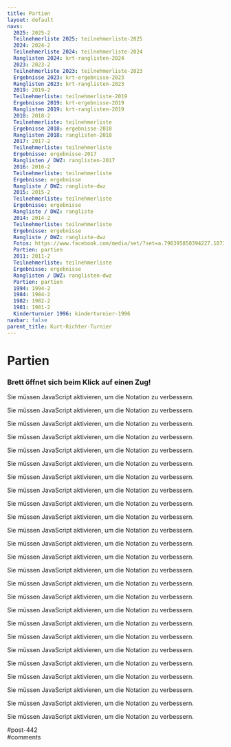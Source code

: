 ```yaml
---
title: Partien 
layout: default
navs:
  2025: 2025-2
  Teilnehmerliste 2025: teilnehmerliste-2025
  2024: 2024-2
  Teilnehmerliste 2024: teilnehmerliste-2024
  Ranglisten 2024: krt-ranglisten-2024
  2023: 2023-2
  Teilnehmerliste 2023: teilnehmerliste-2023
  Ergebnisse 2023: krt-ergebnisse-2023
  Ranglisten 2023: krt-ranglisten-2023
  2019: 2019-2
  Teilnehmerliste: teilnehmerliste-2019
  Ergebnisse 2019: krt-ergebnisse-2019
  Ranglisten 2019: krt-ranglisten-2019
  2018: 2018-2
  Teilnehmerliste: teilnehmerliste
  Ergebnisse 2018: ergebnisse-2018
  Ranglisten 2018: ranglisten-2018
  2017: 2017-2
  Teilnehmerliste: teilnehmerliste
  Ergebnisse: ergebnisse-2017
  Ranglisten / DWZ: ranglisten-2017
  2016: 2016-2
  Teilnehmerliste: teilnehmerliste
  Ergebnisse: ergebnisse
  Rangliste / DWZ: rangliste-dwz
  2015: 2015-2
  Teilnehmerliste: teilnehmerliste
  Ergebnisse: ergebnisse
  Rangliste / DWZ: rangliste
  2014: 2014-2
  Teilnehmerliste: teilnehmerliste
  Ergebnisse: ergebnisse
  Rangliste / DWZ: rangliste-dwz
  Fotos: https://www.facebook.com/media/set/?set=a.796395850394227.1073741841.214119148621903&type=1
  Partien: partien
  2011: 2011-2
  Teilnehmerliste: teilnehmerliste
  Ergebnisse: ergebnisse
  Ranglisten / DWZ: ranglisten-dwz
  Partien: partien
  1994: 1994-2
  1984: 1984-2
  1982: 1982-2
  1981: 1981-2
  Kinderturnier 1996: kinderturnier-1996
navbar: false
parent_title: Kurt-Richter-Turnier
---
```

<div class="post-442 page type-page status-publish hentry" id="post-442">
<h1 class="entry-title">Partien</h1>
<div class="entry-content">
<h3>Brett öffnet sich beim Klick auf einen Zug!</h3>
<p class="rpbchessboard-spacerBefore"></p>
<div class="rpbchessboard-chessgame">
<noscript>
<div class="rpbchessboard-javascriptWarning">
            Sie müssen JavaScript aktivieren, um die Notation zu verbessern.        </div>
</noscript>
<div id="rpbchessboard-68d2036b1c617-1"></div>
<script type="text/javascript">
        (function() {
            function renderThisPGN() {
                RPBChessboard.renderPGN("rpbchessboard-68d2036b1c617-1", {"pgn":"[Event \"Kurt - Richter - Gedenkturnier 2011\"]\r\n[Site \"Berlin\"]\r\n[Date \"2011.08.26\"]\r\n[Round \"1.1\"]\r\n[White \"Kalinitschew, Sergey\"]\r\n[Black \"Kohlmeyer, Dagobert\"]\r\n[Result \"1-0\"]\r\n[WhiteElo \"2341\"]\r\n[BlackElo \"1704\"]\r\n[PlyCount \"81\"]\r\n[EventDate \"2011.??.??\"]\r\n[WhiteTeam \"SC Kreuzberg e.V.\"]\r\n[BlackTeam \"SC Rochade e.V.\"]\r\n\r\n1. d4 Nf6 2. c4 g6 3. Nc3 d5 4. cxd5 Nxd5 5. e4 Nxc3 6. bxc3 Bg7 7. Be3 c5 8.\r\nQd2 cxd4 9. cxd4 Nc6 10. Bb5 Bd7 11. Rb1 O-O 12. Ne2 e6 13. h4 a6 14. Bd3 b5\r\n15. Bh6 Qa5 16. Bxg7 Qxd2+ 17. Kxd2 Kxg7 18. Rhc1 Rfc8 19. Ke3 h5 20. f3 Ne7\r\n21. Kf4 f6 22. g4 hxg4 23. fxg4 Nc6 24. Ke3 Ra7 25. g5 f5 26. Rc5 Ne7 27. Rxc8\r\nNxc8 28. Rc1 Ne7 29. Nf4 Kf7 30. exf5 Nxf5+ 31. Bxf5 exf5 32. d5 b4 33. d6 a5\r\n34. Rc7 Rxc7 35. dxc7 a4 36. Kd4 b3 37. axb3 axb3 38. Kc3 Ke7 39. Nxg6+ Kd6 40.\r\nh5 Kxc7 41. h6 1-0","pieceSymbols":"localized","navigationBoard":"frame","withPlayButton":true,"withFlipButton":true,"withDownloadButton":true,"nboSquareSize":32,"nboCoordinateVisible":true,"nboTurnVisible":true,"nboColorset":"original","nboPieceset":"cburnett","nboAnimated":true,"nboMoveArrowVisible":true,"nboMoveArrowColor":"b","idoSquareSize":32,"idoCoordinateVisible":true,"idoTurnVisible":true,"idoColorset":"original","idoPieceset":"cburnett"});
            }
            if (document.readyState === 'loading') {
                document.addEventListener('DOMContentLoaded', renderThisPGN);
            }
            else {
                renderThisPGN();
            }
        })();
    </script>
</div>
<p class="rpbchessboard-spacerAfter"></p>
<p class="rpbchessboard-spacerBefore"></p>
<div class="rpbchessboard-chessgame">
<noscript>
<div class="rpbchessboard-javascriptWarning">
            Sie müssen JavaScript aktivieren, um die Notation zu verbessern.        </div>
</noscript>
<div id="rpbchessboard-68d2036b1c617-2"></div>
<script type="text/javascript">
        (function() {
            function renderThisPGN() {
                RPBChessboard.renderPGN("rpbchessboard-68d2036b1c617-2", {"pgn":"[Event \"Kurt - Richter - Gedenkturnier 2011\"]\r\n[Site \"Berlin\"]\r\n[Date \"2011.08.26\"]\r\n[Round \"1.2\"]\r\n[White \"Schmei\u00dfer, Peter\"]\r\n[Black \"Reichenbach, Werner\"]\r\n[Result \"0-1\"]\r\n[WhiteElo \"1701\"]\r\n[BlackElo \"2220\"]\r\n[PlyCount \"48\"]\r\n[EventDate \"2011.??.??\"]\r\n[WhiteTeam \"Queer-Springer SSV Berlin\"]\r\n[BlackTeam \"Schachclub Oberkr\u00e4mer\"]\r\n\r\n1. f4 g6 2. Nf3 Nf6 3. e3 Bg7 4. Be2 O-O 5. O-O c5 6. d3 d5 7. Bd2 Nc6 8. Ne5\r\nNxe5 9. fxe5 Nd7 10. d4 cxd4 11. exd4 Qb6 12. Kh1 Qxd4 13. Bc3 Qxd1 14. Rxd1 e6\r\n15. Nd2 Nxe5 16. Nf3 Nxf3 17. Bxg7 Kxg7 18. Bxf3 Rb8 19. Rd4 b6 20. h4 Bb7 21.\r\nRe1 Rfc8 22. c3 Rc7 23. g4 Rbc8 24. Be2 e5 0-1","pieceSymbols":"localized","navigationBoard":"frame","withPlayButton":true,"withFlipButton":true,"withDownloadButton":true,"nboSquareSize":32,"nboCoordinateVisible":true,"nboTurnVisible":true,"nboColorset":"original","nboPieceset":"cburnett","nboAnimated":true,"nboMoveArrowVisible":true,"nboMoveArrowColor":"b","idoSquareSize":32,"idoCoordinateVisible":true,"idoTurnVisible":true,"idoColorset":"original","idoPieceset":"cburnett"});
            }
            if (document.readyState === 'loading') {
                document.addEventListener('DOMContentLoaded', renderThisPGN);
            }
            else {
                renderThisPGN();
            }
        })();
    </script>
</div>
<p class="rpbchessboard-spacerAfter"></p>
<p class="rpbchessboard-spacerBefore"></p>
<div class="rpbchessboard-chessgame">
<noscript>
<div class="rpbchessboard-javascriptWarning">
            Sie müssen JavaScript aktivieren, um die Notation zu verbessern.        </div>
</noscript>
<div id="rpbchessboard-68d2036b1c617-3"></div>
<script type="text/javascript">
        (function() {
            function renderThisPGN() {
                RPBChessboard.renderPGN("rpbchessboard-68d2036b1c617-3", {"pgn":"[Event \"Kurt - Richter - Gedenkturnier 2011\"]\r\n[Site \"Berlin\"]\r\n[Date \"2011.08.26\"]\r\n[Round \"1.3\"]\r\n[White \"Tripolsky, Eugen\"]\r\n[Black \"Opasiak, Dustin Tennessee\"]\r\n[Result \"1-0\"]\r\n[WhiteElo \"2199\"]\r\n[BlackElo \"1690\"]\r\n[PlyCount \"57\"]\r\n[EventDate \"2011.??.??\"]\r\n[WhiteTeam \"SG Ennepe-Ruhr-S\u00fcd\"]\r\n[BlackTeam \"SK Weisse Dame Hamburg\"]\r\n\r\n1. e4 e6 2. d4 d5 3. e5 Qd7 4. c4 c6 5. Nc3 b6 6. cxd5 cxd5 7. Bb5 Nc6 8. Nge2\r\na6 9. Bd3 b5 10. O-O Qa7 11. Be3 Bd7 12. Qd2 Na5 13. Nxd5 Nb3 14. axb3 exd5 15.\r\nf4 f5 16. Nc3 Qb7 17. Qe2 g6 18. Ra2 Nh6 19. Rfa1 Bc6 20. Nxb5 Bxb5 21. Bxb5+\r\nKf7 22. Bxa6 Qxb3 23. Bc4 Rxa2 24. Bxb3 Rxa1+ 25. Kf2 Ke6 26. Qb5 Ng4+ 27. Ke2\r\nNxe3 28. Kxe3 Kf7 29. Qd7+ 1-0","pieceSymbols":"localized","navigationBoard":"frame","withPlayButton":true,"withFlipButton":true,"withDownloadButton":true,"nboSquareSize":32,"nboCoordinateVisible":true,"nboTurnVisible":true,"nboColorset":"original","nboPieceset":"cburnett","nboAnimated":true,"nboMoveArrowVisible":true,"nboMoveArrowColor":"b","idoSquareSize":32,"idoCoordinateVisible":true,"idoTurnVisible":true,"idoColorset":"original","idoPieceset":"cburnett"});
            }
            if (document.readyState === 'loading') {
                document.addEventListener('DOMContentLoaded', renderThisPGN);
            }
            else {
                renderThisPGN();
            }
        })();
    </script>
</div>
<p class="rpbchessboard-spacerAfter"></p>
<p class="rpbchessboard-spacerBefore"></p>
<div class="rpbchessboard-chessgame">
<noscript>
<div class="rpbchessboard-javascriptWarning">
            Sie müssen JavaScript aktivieren, um die Notation zu verbessern.        </div>
</noscript>
<div id="rpbchessboard-68d2036b1c617-4"></div>
<script type="text/javascript">
        (function() {
            function renderThisPGN() {
                RPBChessboard.renderPGN("rpbchessboard-68d2036b1c617-4", {"pgn":"[Event \"Kurt - Richter - Gedenkturnier 2011\"]\r\n[Site \"Berlin\"]\r\n[Date \"2011.08.26\"]\r\n[Round \"1.4\"]\r\n[White \"Schilling, Hans\"]\r\n[Black \"Slepuschkin, Shenis\"]\r\n[Result \"1\/2-1\/2\"]\r\n[WhiteElo \"1681\"]\r\n[BlackElo \"2061\"]\r\n[PlyCount \"99\"]\r\n[EventDate \"2011.??.??\"]\r\n[WhiteTeam \"Sfr.Nord-Ost Berlin\"]\r\n[BlackTeam \"SK Zehlendorf e.V.\"]\r\n\r\n1. Nf3 e6 2. c4 f5 3. Nc3 Nf6 4. g3 b6 5. Bg2 Bb7 6. d3 Bb4 7. O-O Bxc3 8. bxc3\r\nO-O 9. a4 a5 10. Qb3 Na6 11. Ba3 Re8 12. c5 Rb8 13. cxb6 Bd5 14. c4 Rxb6 15.\r\nQc3 Bxf3 16. Bxf3 Nb4 17. c5 Rb8 18. Rfb1 Nfd5 19. Bxd5 Nxd5 20. Qxa5 Ra8 21.\r\nQd2 Rxa4 22. Bb2 Rb4 23. Be5 Rxb1+ 24. Rxb1 d6 25. cxd6 cxd6 26. Bd4 Qe7 27.\r\nRa1 Rc8 28. Ra7 Rc7 29. Ra8+ Kf7 30. Qa2 Qg5 31. Ra7 Qc1+ 32. Kg2 Qc6 33. Kg1\r\nKg6 34. Rxc7 Nxc7 35. f3 f4 36. Qc4 Qxc4 37. dxc4 e5 38. Bb6 Ne8 39. gxf4 exf4\r\n40. c5 dxc5 41. Bxc5 Kf5 42. Kf2 g5 43. e4+ fxe3+ 44. Kxe3 h5 45. Kf2 Nf6 46.\r\nBe7 Nd5 47. Bd8 h4 48. Kg2 Nb4 49. Bc7 Nd5 50. Bb8 {(=)} 1\/2-1\/2","pieceSymbols":"localized","navigationBoard":"frame","withPlayButton":true,"withFlipButton":true,"withDownloadButton":true,"nboSquareSize":32,"nboCoordinateVisible":true,"nboTurnVisible":true,"nboColorset":"original","nboPieceset":"cburnett","nboAnimated":true,"nboMoveArrowVisible":true,"nboMoveArrowColor":"b","idoSquareSize":32,"idoCoordinateVisible":true,"idoTurnVisible":true,"idoColorset":"original","idoPieceset":"cburnett"});
            }
            if (document.readyState === 'loading') {
                document.addEventListener('DOMContentLoaded', renderThisPGN);
            }
            else {
                renderThisPGN();
            }
        })();
    </script>
</div>
<p class="rpbchessboard-spacerAfter"></p>
<p class="rpbchessboard-spacerBefore"></p>
<div class="rpbchessboard-chessgame">
<noscript>
<div class="rpbchessboard-javascriptWarning">
            Sie müssen JavaScript aktivieren, um die Notation zu verbessern.        </div>
</noscript>
<div id="rpbchessboard-68d2036b1c617-5"></div>
<script type="text/javascript">
        (function() {
            function renderThisPGN() {
                RPBChessboard.renderPGN("rpbchessboard-68d2036b1c617-5", {"pgn":"[Event \"Kurt - Richter - Gedenkturnier 2011\"]\r\n[Site \"Berlin\"]\r\n[Date \"2011.08.26\"]\r\n[Round \"1.5\"]\r\n[White \"Schliebener, Stephan\"]\r\n[Black \"Kreuchauf, Olaf\"]\r\n[Result \"1-0\"]\r\n[WhiteElo \"2054\"]\r\n[BlackElo \"1663\"]\r\n[PlyCount \"71\"]\r\n[EventDate \"2011.??.??\"]\r\n[WhiteTeam \"ohne Verein\"]\r\n[BlackTeam \"SV Berolina Mitte e.V.\"]\r\n\r\n1. d4 Nf6 2. c4 c5 3. Nf3 cxd4 4. Nxd4 b6 5. Nc3 a6 6. e4 d6 7. Be2 Bb7 8. f3\r\ne6 9. Be3 Be7 10. Qd2 O-O 11. O-O-O Nbd7 12. g4 Rc8 13. g5 Ne8 14. f4 d5 15.\r\ncxd5 exd5 16. Bg4 Bb4 17. Nde2 Rc7 18. a3 Nc5 19. Kb1 Bxc3 20. Nxc3 d4 21. Qxd4\r\nQa8 22. Nd5 Rc6 23. Ne7+ Kh8 24. Nxc6 Bxc6 25. Bf3 Nxe4 26. Rhe1 N8d6 27. Bxe4\r\nBxe4+ 28. Ka1 Nf5 29. Qb4 Bf3 30. Rd7 Bg4 31. Ra7 Qb8 32. Bxb6 Rg8 33. Rxf7 Bh3\r\n34. Bc7 Qa8 35. Qc3 Bg4 36. h3 1-0","pieceSymbols":"localized","navigationBoard":"frame","withPlayButton":true,"withFlipButton":true,"withDownloadButton":true,"nboSquareSize":32,"nboCoordinateVisible":true,"nboTurnVisible":true,"nboColorset":"original","nboPieceset":"cburnett","nboAnimated":true,"nboMoveArrowVisible":true,"nboMoveArrowColor":"b","idoSquareSize":32,"idoCoordinateVisible":true,"idoTurnVisible":true,"idoColorset":"original","idoPieceset":"cburnett"});
            }
            if (document.readyState === 'loading') {
                document.addEventListener('DOMContentLoaded', renderThisPGN);
            }
            else {
                renderThisPGN();
            }
        })();
    </script>
</div>
<p class="rpbchessboard-spacerAfter"></p>
<p class="rpbchessboard-spacerBefore"></p>
<div class="rpbchessboard-chessgame">
<noscript>
<div class="rpbchessboard-javascriptWarning">
            Sie müssen JavaScript aktivieren, um die Notation zu verbessern.        </div>
</noscript>
<div id="rpbchessboard-68d2036b1c617-6"></div>
<script type="text/javascript">
        (function() {
            function renderThisPGN() {
                RPBChessboard.renderPGN("rpbchessboard-68d2036b1c617-6", {"pgn":"[Event \"Kurt - Richter - Gedenkturnier 2011\"]\r\n[Site \"Berlin\"]\r\n[Date \"2011.08.27\"]\r\n[Round \"2.1\"]\r\n[White \"Konopka, Peter\"]\r\n[Black \"Kalinitschew, Sergey\"]\r\n[Result \"0-1\"]\r\n[WhiteElo \"1772\"]\r\n[BlackElo \"2341\"]\r\n[PlyCount \"42\"]\r\n[EventDate \"2011.??.??\"]\r\n[WhiteTeam \"SC Rochade e.V.\"]\r\n[BlackTeam \"SC Kreuzberg e.V.\"]\r\n\r\n1. d4 e6 2. c4 f5 3. Nf3 b6 4. g3 Bb7 5. Bg2 Bb4+ 6. Bd2 a5 7. O-O Nf6 8. a3\r\nBxd2 9. Nbxd2 a4 10. Nh4 Bxg2 11. Kxg2 O-O 12. f4 Ng4 13. Rf3 c5 14. Nb1 g5 15.\r\nfxg5 Qxg5 16. Qd3 Nc6 17. e3 e5 18. dxc5 e4 19. Qd5+ Kh8 20. Rxf5 Nxe3+ 21. Kg1\r\nRxf5 0-1","pieceSymbols":"localized","navigationBoard":"frame","withPlayButton":true,"withFlipButton":true,"withDownloadButton":true,"nboSquareSize":32,"nboCoordinateVisible":true,"nboTurnVisible":true,"nboColorset":"original","nboPieceset":"cburnett","nboAnimated":true,"nboMoveArrowVisible":true,"nboMoveArrowColor":"b","idoSquareSize":32,"idoCoordinateVisible":true,"idoTurnVisible":true,"idoColorset":"original","idoPieceset":"cburnett"});
            }
            if (document.readyState === 'loading') {
                document.addEventListener('DOMContentLoaded', renderThisPGN);
            }
            else {
                renderThisPGN();
            }
        })();
    </script>
</div>
<p class="rpbchessboard-spacerAfter"></p>
<p class="rpbchessboard-spacerBefore"></p>
<div class="rpbchessboard-chessgame">
<noscript>
<div class="rpbchessboard-javascriptWarning">
            Sie müssen JavaScript aktivieren, um die Notation zu verbessern.        </div>
</noscript>
<div id="rpbchessboard-68d2036b1c617-7"></div>
<script type="text/javascript">
        (function() {
            function renderThisPGN() {
                RPBChessboard.renderPGN("rpbchessboard-68d2036b1c617-7", {"pgn":"[Event \"Kurt - Richter - Gedenkturnier 2011\"]\r\n[Site \"Berlin\"]\r\n[Date \"2011.08.27\"]\r\n[Round \"2.2\"]\r\n[White \"Reichenbach, Werner\"]\r\n[Black \"Rennspie\u00df, Jens\"]\r\n[Result \"1-0\"]\r\n[WhiteElo \"2220\"]\r\n[BlackElo \"1756\"]\r\n[PlyCount \"37\"]\r\n[EventDate \"2011.??.??\"]\r\n[WhiteTeam \"Schachclub Oberkr\u00e4mer\"]\r\n[BlackTeam \"SV Berolina Mitte e.V.\"]\r\n\r\n1. e4 c6 2. d4 d5 3. f3 dxe4 4. fxe4 e6 5. Nf3 Nf6 6. Bd3 Be7 7. O-O O-O 8. Kh1\r\nb6 9. c4 c5 10. e5 Ne8 11. Be4 Nc7 12. Bxa8 Nxa8 13. d5 Qe8 14. Nc3 Ba6 15. Qd3\r\nf6 16. Bf4 g5 17. exf6 Bxf6 18. Bd6 Rf7 19. Rae1 1-0","pieceSymbols":"localized","navigationBoard":"frame","withPlayButton":true,"withFlipButton":true,"withDownloadButton":true,"nboSquareSize":32,"nboCoordinateVisible":true,"nboTurnVisible":true,"nboColorset":"original","nboPieceset":"cburnett","nboAnimated":true,"nboMoveArrowVisible":true,"nboMoveArrowColor":"b","idoSquareSize":32,"idoCoordinateVisible":true,"idoTurnVisible":true,"idoColorset":"original","idoPieceset":"cburnett"});
            }
            if (document.readyState === 'loading') {
                document.addEventListener('DOMContentLoaded', renderThisPGN);
            }
            else {
                renderThisPGN();
            }
        })();
    </script>
</div>
<p class="rpbchessboard-spacerAfter"></p>
<p class="rpbchessboard-spacerBefore"></p>
<div class="rpbchessboard-chessgame">
<noscript>
<div class="rpbchessboard-javascriptWarning">
            Sie müssen JavaScript aktivieren, um die Notation zu verbessern.        </div>
</noscript>
<div id="rpbchessboard-68d2036b1c617-8"></div>
<script type="text/javascript">
        (function() {
            function renderThisPGN() {
                RPBChessboard.renderPGN("rpbchessboard-68d2036b1c617-8", {"pgn":"[Event \"Kurt - Richter - Gedenkturnier 2011\"]\r\n[Site \"Berlin\"]\r\n[Date \"2011.08.27\"]\r\n[Round \"2.3\"]\r\n[White \"Olive Oller, Guim\"]\r\n[Black \"Tripolsky, Eugen\"]\r\n[Result \"0-1\"]\r\n[WhiteElo \"1735\"]\r\n[BlackElo \"2199\"]\r\n[PlyCount \"154\"]\r\n[EventDate \"2011.??.??\"]\r\n[WhiteTeam \"Club Escacs Valls\"]\r\n[BlackTeam \"SG Ennepe-Ruhr-S\u00fcd\"]\r\n\r\n1. d4 Nf6 2. c4 c5 3. d5 b5 4. cxb5 a6 5. bxa6 g6 6. Nc3 Bxa6 7. e4 Bxf1 8.\r\nKxf1 d6 9. Nf3 Nbd7 10. Nd2 Bg7 11. g3 O-O 12. Kg2 Qa5 13. Nc4 Qa6 14. Qe2 Rfb8\r\n15. Re1 Rb4 16. Ne3 Nxe4 17. Ned1 Ndf6 18. Qxa6 Rxa6 19. a3 Nxc3 20. Nxc3 Rb7\r\n21. Rb1 Ne8 22. Bd2 Kf8 23. Bg5 h6 24. Bd2 Rab6 25. Na4 Rb3 26. Re3 Nc7 27.\r\nRxb3 Rxb3 28. Rd1 Ke8 29. Ba5 Nb5 30. Rd2 Nxa3 31. bxa3 Rxa3 32. Nxc5 Rxa5 33.\r\nNb3 Rb5 34. Rd3 e6 35. dxe6 fxe6 36. f4 Ke7 37. Kf3 d5 38. g4 g5 39. Nd4 Bxd4\r\n40. Rxd4 gxf4 41. Kxf4 Kf6 42. Ra4 e5+ 43. Kg3 Rb6 44. Ra8 Rd6 45. Rf8+ Ke7 46.\r\nRh8 d4 47. Rh7+ Kf8 48. Rh8+ Kg7 49. Ra8 e4 50. Kf2 d3 51. Ra1 Kf6 52. Ke3 Kg5\r\n53. h3 Kh4 54. Kxe4 d2 55. Rd1 Kxh3 56. Kf3 Kh4 57. Kf4 Rf6+ 58. Ke3 Kxg4 59.\r\nRxd2 Kg3 60. Rd8 Re6+ 61. Kd2 h5 62. Rg8+ Kh3 63. Rg5 h4 64. Rg8 Kh2 65. Rg4 h3\r\n66. Rg8 Kh1 67. Rg3 h2 68. Rg8 Re4 69. Rg7 Ra4 70. Ke2 Ra1 71. Kf2 Rg1 72. Rh7\r\nRg5 73. Rh3 Rg2+ 74. Kf1 Rg6 75. Kf2 Rf6+ 76. Kg3 Kg1 77. Rxh2 Rg6+ 0-1","pieceSymbols":"localized","navigationBoard":"frame","withPlayButton":true,"withFlipButton":true,"withDownloadButton":true,"nboSquareSize":32,"nboCoordinateVisible":true,"nboTurnVisible":true,"nboColorset":"original","nboPieceset":"cburnett","nboAnimated":true,"nboMoveArrowVisible":true,"nboMoveArrowColor":"b","idoSquareSize":32,"idoCoordinateVisible":true,"idoTurnVisible":true,"idoColorset":"original","idoPieceset":"cburnett"});
            }
            if (document.readyState === 'loading') {
                document.addEventListener('DOMContentLoaded', renderThisPGN);
            }
            else {
                renderThisPGN();
            }
        })();
    </script>
</div>
<p class="rpbchessboard-spacerAfter"></p>
<p class="rpbchessboard-spacerBefore"></p>
<div class="rpbchessboard-chessgame">
<noscript>
<div class="rpbchessboard-javascriptWarning">
            Sie müssen JavaScript aktivieren, um die Notation zu verbessern.        </div>
</noscript>
<div id="rpbchessboard-68d2036b1c617-9"></div>
<script type="text/javascript">
        (function() {
            function renderThisPGN() {
                RPBChessboard.renderPGN("rpbchessboard-68d2036b1c617-9", {"pgn":"[Event \"Kurt - Richter - Gedenkturnier 2011\"]\r\n[Site \"Berlin\"]\r\n[Date \"2011.08.27\"]\r\n[Round \"2.4\"]\r\n[White \"Garcia Hernandez, Carlos\"]\r\n[Black \"Schliebener, Stephan\"]\r\n[Result \"0-1\"]\r\n[WhiteElo \"1731\"]\r\n[BlackElo \"2054\"]\r\n[PlyCount \"38\"]\r\n[EventDate \"2011.??.??\"]\r\n[WhiteTeam \"SV Berolina Mitte e.V.\"]\r\n[BlackTeam \"ohne Verein\"]\r\n\r\n1. e4 c5 2. Nf3 a6 3. d4 cxd4 4. Nxd4 Nf6 5. Nc3 e5 6. Nf5 d5 7. Bg5 d4 8. Bxf6\r\nQxf6 9. Nd5 Qc6 10. Qf3 Be6 11. Bd3 Nd7 12. O-O g6 13. Ng3 Bg7 14. Rac1 Qd6 15.\r\nNe2 O-O 16. c3 f5 17. cxd4 fxe4 18. dxe5 exf3 19. exd6 Bxd5 0-1","pieceSymbols":"localized","navigationBoard":"frame","withPlayButton":true,"withFlipButton":true,"withDownloadButton":true,"nboSquareSize":32,"nboCoordinateVisible":true,"nboTurnVisible":true,"nboColorset":"original","nboPieceset":"cburnett","nboAnimated":true,"nboMoveArrowVisible":true,"nboMoveArrowColor":"b","idoSquareSize":32,"idoCoordinateVisible":true,"idoTurnVisible":true,"idoColorset":"original","idoPieceset":"cburnett"});
            }
            if (document.readyState === 'loading') {
                document.addEventListener('DOMContentLoaded', renderThisPGN);
            }
            else {
                renderThisPGN();
            }
        })();
    </script>
</div>
<p class="rpbchessboard-spacerAfter"></p>
<p class="rpbchessboard-spacerBefore"></p>
<div class="rpbchessboard-chessgame">
<noscript>
<div class="rpbchessboard-javascriptWarning">
            Sie müssen JavaScript aktivieren, um die Notation zu verbessern.        </div>
</noscript>
<div id="rpbchessboard-68d2036b1c617-10"></div>
<script type="text/javascript">
        (function() {
            function renderThisPGN() {
                RPBChessboard.renderPGN("rpbchessboard-68d2036b1c617-10", {"pgn":"[Event \"Kurt - Richter - Gedenkturnier 2011\"]\r\n[Site \"Berlin\"]\r\n[Date \"2011.08.27\"]\r\n[Round \"2.5\"]\r\n[White \"Schildt, Ren\u00e9\"]\r\n[Black \"Mielke, Torsten\"]\r\n[Result \"1\/2-1\/2\"]\r\n[WhiteElo \"1984\"]\r\n[BlackElo \"1719\"]\r\n[PlyCount \"128\"]\r\n[EventDate \"2011.??.??\"]\r\n[WhiteTeam \"SC Zugzwang 95 e.V.\"]\r\n[BlackTeam \"Schachfreunde Zehdenick 76 e.V.\"]\r\n\r\n1. d4 d5 2. c4 Bf5 3. cxd5 Bxb1 4. Qa4+ Qd7 5. Qxd7+ Nxd7 6. Rxb1 Ngf6 7. a3\r\nNxd5 8. e4 N5f6 9. f3 e6 10. b4 Be7 11. b5 O-O 12. g4 Rfd8 13. g5 Ne8 14. f4\r\nNd6 15. Bd3 Nb6 16. Nf3 Ndc4 17. Rb3 Rac8 18. Rc3 Na5 19. O-O c5 {(=)} 20. bxc6\r\nNxc6 21. Be3 Na5 22. Rfc1 Rxc3 23. Rxc3 Na4 24. Rc2 a6 25. Ne5 f6 26. gxf6 gxf6\r\n27. Ng4 Nc6 28. d5 Na5 29. Rc7 Kf8 30. Bc2 Nb2 31. Bd4 f5 32. Nf6 Nbc4 33.\r\nNxh7+ Ke8 34. Bf6 Bxa3 35. Rg7 Bc5+ 36. Kh1 Ne3 37. Rg8+ Kf7 38. dxe6+ Kxg8 39.\r\nBxd8 Kxh7 40. exf5 Nxc2 41. f6 Nc6 42. e7 Bxe7 43. fxe7 Nxe7 44. Bxe7 b5 45.\r\nKg2 a5 46. Kf3 b4 47. Ke2 b3 48. Kd2 a4 49. Kc3 Kg6 50. Bd6 Kf5 51. Be5 Kg4 52.\r\nh3+ Kf5 53. Kb2 Ke4 54. h4 Kf5 55. h5 Ne3 56. h6 Kg6 57. Bg7 Nf5 58. Be5 Nxh6\r\n59. Ka3 Nf5 60. Kxa4 Nh4 61. Kxb3 Kf5 62. Kc4 Ng2 63. Kd4 Nxf4 64. Bxf4 Kxf4\r\n1\/2-1\/2","pieceSymbols":"localized","navigationBoard":"frame","withPlayButton":true,"withFlipButton":true,"withDownloadButton":true,"nboSquareSize":32,"nboCoordinateVisible":true,"nboTurnVisible":true,"nboColorset":"original","nboPieceset":"cburnett","nboAnimated":true,"nboMoveArrowVisible":true,"nboMoveArrowColor":"b","idoSquareSize":32,"idoCoordinateVisible":true,"idoTurnVisible":true,"idoColorset":"original","idoPieceset":"cburnett"});
            }
            if (document.readyState === 'loading') {
                document.addEventListener('DOMContentLoaded', renderThisPGN);
            }
            else {
                renderThisPGN();
            }
        })();
    </script>
</div>
<p class="rpbchessboard-spacerAfter"></p>
<p class="rpbchessboard-spacerBefore"></p>
<div class="rpbchessboard-chessgame">
<noscript>
<div class="rpbchessboard-javascriptWarning">
            Sie müssen JavaScript aktivieren, um die Notation zu verbessern.        </div>
</noscript>
<div id="rpbchessboard-68d2036b1c617-11"></div>
<script type="text/javascript">
        (function() {
            function renderThisPGN() {
                RPBChessboard.renderPGN("rpbchessboard-68d2036b1c617-11", {"pgn":"[Event \"Kurt - Richter - Gedenkturnier 2011\"]\r\n[Site \"Berlin\"]\r\n[Date \"2011.08.27\"]\r\n[Round \"3.1\"]\r\n[White \"Kalinitschew, Sergey\"]\r\n[Black \"Klemp, Joachim\"]\r\n[Result \"1-0\"]\r\n[WhiteElo \"2341\"]\r\n[BlackElo \"1962\"]\r\n[PlyCount \"49\"]\r\n[EventDate \"2011.??.??\"]\r\n[WhiteTeam \"SC Kreuzberg e.V.\"]\r\n[BlackTeam \"SV Berolina Mitte e.V.\"]\r\n\r\n1. d4 Nf6 2. c4 b6 3. Nc3 Bb7 4. Qc2 e6 5. e4 Bb4 6. Bd3 d5 7. cxd5 exd5 8. e5\r\nNe4 9. Nge2 Nd7 10. O-O Bxc3 11. bxc3 c5 12. f3 Ng5 13. a4 Ne6 14. f4 cxd4 15.\r\ncxd4 Rc8 16. Qd2 g6 17. Ba3 f5 18. Rfc1 Kf7 19. Rxc8 Bxc8 20. Rc1 g5 21. Bxf5\r\nBa6 22. Bxe6+ Kxe6 23. f5+ Kxf5 24. Rc6 Bxe2 25. Qc2+ 1-0","pieceSymbols":"localized","navigationBoard":"frame","withPlayButton":true,"withFlipButton":true,"withDownloadButton":true,"nboSquareSize":32,"nboCoordinateVisible":true,"nboTurnVisible":true,"nboColorset":"original","nboPieceset":"cburnett","nboAnimated":true,"nboMoveArrowVisible":true,"nboMoveArrowColor":"b","idoSquareSize":32,"idoCoordinateVisible":true,"idoTurnVisible":true,"idoColorset":"original","idoPieceset":"cburnett"});
            }
            if (document.readyState === 'loading') {
                document.addEventListener('DOMContentLoaded', renderThisPGN);
            }
            else {
                renderThisPGN();
            }
        })();
    </script>
</div>
<p class="rpbchessboard-spacerAfter"></p>
<p class="rpbchessboard-spacerBefore"></p>
<div class="rpbchessboard-chessgame">
<noscript>
<div class="rpbchessboard-javascriptWarning">
            Sie müssen JavaScript aktivieren, um die Notation zu verbessern.        </div>
</noscript>
<div id="rpbchessboard-68d2036b1c617-12"></div>
<script type="text/javascript">
        (function() {
            function renderThisPGN() {
                RPBChessboard.renderPGN("rpbchessboard-68d2036b1c617-12", {"pgn":"[Event \"Kurt - Richter - Gedenkturnier 2011\"]\r\n[Site \"Berlin\"]\r\n[Date \"2011.08.27\"]\r\n[Round \"3.2\"]\r\n[White \"Rollwitz, J\u00fcrgen\"]\r\n[Black \"Reichenbach, Werner\"]\r\n[Result \"1-0\"]\r\n[WhiteElo \"1806\"]\r\n[BlackElo \"2220\"]\r\n[PlyCount \"57\"]\r\n[EventDate \"2011.??.??\"]\r\n[WhiteTeam \"Schachgemeinschaft\u00a0 Wedding e.V.\"]\r\n[BlackTeam \"Schachclub Oberkr\u00e4mer\"]\r\n\r\n1. e4 g6 2. g3 Bg7 3. Bg2 c5 4. d3 d6 5. c3 Nc6 6. Ne2 e5 7. Na3 Nge7 8. Nc2\r\nBe6 9. Be3 b6 10. O-O d5 11. f3 O-O 12. Qd2 Qd7 13. Rad1 d4 14. Bh6 Bxa2 15.\r\nBxg7 Kxg7 16. f4 f6 17. h3 Rad8 18. g4 Bb3 19. f5 g5 20. Ng3 Bf7 21. Ne1 Kh8\r\n22. Nf3 Bb3 23. h4 Bxd1 24. Rxd1 gxh4 25. Nxh4 Rg8 26. Nh5 Ng6 27. Nxg6+ hxg6\r\n28. Nxf6 Qg7 29. Qg5 1-0","pieceSymbols":"localized","navigationBoard":"frame","withPlayButton":true,"withFlipButton":true,"withDownloadButton":true,"nboSquareSize":32,"nboCoordinateVisible":true,"nboTurnVisible":true,"nboColorset":"original","nboPieceset":"cburnett","nboAnimated":true,"nboMoveArrowVisible":true,"nboMoveArrowColor":"b","idoSquareSize":32,"idoCoordinateVisible":true,"idoTurnVisible":true,"idoColorset":"original","idoPieceset":"cburnett"});
            }
            if (document.readyState === 'loading') {
                document.addEventListener('DOMContentLoaded', renderThisPGN);
            }
            else {
                renderThisPGN();
            }
        })();
    </script>
</div>
<p class="rpbchessboard-spacerAfter"></p>
<p class="rpbchessboard-spacerBefore"></p>
<div class="rpbchessboard-chessgame">
<noscript>
<div class="rpbchessboard-javascriptWarning">
            Sie müssen JavaScript aktivieren, um die Notation zu verbessern.        </div>
</noscript>
<div id="rpbchessboard-68d2036b1c617-13"></div>
<script type="text/javascript">
        (function() {
            function renderThisPGN() {
                RPBChessboard.renderPGN("rpbchessboard-68d2036b1c617-13", {"pgn":"[Event \"Kurt - Richter - Gedenkturnier 2011\"]\r\n[Site \"Berlin\"]\r\n[Date \"2011.08.27\"]\r\n[Round \"3.3\"]\r\n[White \"Tripolsky, Eugen\"]\r\n[Black \"Ziegler, Martin\"]\r\n[Result \"1-0\"]\r\n[WhiteElo \"2199\"]\r\n[BlackElo \"1829\"]\r\n[PlyCount \"27\"]\r\n[EventDate \"2011.??.??\"]\r\n[WhiteTeam \"SG Ennepe-Ruhr-S\u00fcd\"]\r\n[BlackTeam \"Queer-Springer SSV Berlin\"]\r\n\r\n1. e4 d5 2. exd5 Qxd5 3. Nf3 Bf5 4. Be2 e6 5. O-O Nf6 6. d4 Ne4 7. c4 Qa5 8.\r\nNbd2 c6 9. Nh4 Bg6 10. Nxg6 Nxd2 11. Bxd2 Qc7 12. Nxh8 Nd7 13. d5 Bd6 14. h3\r\n1-0","pieceSymbols":"localized","navigationBoard":"frame","withPlayButton":true,"withFlipButton":true,"withDownloadButton":true,"nboSquareSize":32,"nboCoordinateVisible":true,"nboTurnVisible":true,"nboColorset":"original","nboPieceset":"cburnett","nboAnimated":true,"nboMoveArrowVisible":true,"nboMoveArrowColor":"b","idoSquareSize":32,"idoCoordinateVisible":true,"idoTurnVisible":true,"idoColorset":"original","idoPieceset":"cburnett"});
            }
            if (document.readyState === 'loading') {
                document.addEventListener('DOMContentLoaded', renderThisPGN);
            }
            else {
                renderThisPGN();
            }
        })();
    </script>
</div>
<p class="rpbchessboard-spacerAfter"></p>
<p class="rpbchessboard-spacerBefore"></p>
<div class="rpbchessboard-chessgame">
<noscript>
<div class="rpbchessboard-javascriptWarning">
            Sie müssen JavaScript aktivieren, um die Notation zu verbessern.        </div>
</noscript>
<div id="rpbchessboard-68d2036b1c617-14"></div>
<script type="text/javascript">
        (function() {
            function renderThisPGN() {
                RPBChessboard.renderPGN("rpbchessboard-68d2036b1c617-14", {"pgn":"[Event \"Kurt - Richter - Gedenkturnier 2011\"]\r\n[Site \"Berlin\"]\r\n[Date \"2011.08.27\"]\r\n[Round \"3.4\"]\r\n[White \"Schliebener, Stephan\"]\r\n[Black \"Alcer, Fabian\"]\r\n[Result \"1-0\"]\r\n[WhiteElo \"2054\"]\r\n[BlackElo \"1642\"]\r\n[PlyCount \"55\"]\r\n[EventDate \"2011.??.??\"]\r\n[WhiteTeam \"ohne Verein\"]\r\n[BlackTeam \"SV Empor Berlin e.V.\"]\r\n\r\n1. c4 c5 2. Nc3 Nf6 3. g3 Nc6 4. Bg2 g6 5. Nf3 Bg7 6. O-O O-O 7. d4 cxd4 8.\r\nNxd4 e6 9. Ndb5 Ne5 10. Nd6 Ne8 11. c5 Rb8 12. Bf4 b6 13. Nxe8 Rxe8 14. Qd6 Bb7\r\n15. Bxe5 Bxe5 16. Qxe5 Bxg2 17. Kxg2 bxc5 18. Qxc5 Rxb2 19. Rab1 Qa8+ 20. f3\r\nRc2 21. Qe3 Rc8 22. Rb3 a5 23. Qd3 a4 24. Qxc2 axb3 25. Qxb3 Rb8 26. Qc4 Rb2\r\n27. Rb1 d5 28. Qd3 1-0","pieceSymbols":"localized","navigationBoard":"frame","withPlayButton":true,"withFlipButton":true,"withDownloadButton":true,"nboSquareSize":32,"nboCoordinateVisible":true,"nboTurnVisible":true,"nboColorset":"original","nboPieceset":"cburnett","nboAnimated":true,"nboMoveArrowVisible":true,"nboMoveArrowColor":"b","idoSquareSize":32,"idoCoordinateVisible":true,"idoTurnVisible":true,"idoColorset":"original","idoPieceset":"cburnett"});
            }
            if (document.readyState === 'loading') {
                document.addEventListener('DOMContentLoaded', renderThisPGN);
            }
            else {
                renderThisPGN();
            }
        })();
    </script>
</div>
<p class="rpbchessboard-spacerAfter"></p>
<p class="rpbchessboard-spacerBefore"></p>
<div class="rpbchessboard-chessgame">
<noscript>
<div class="rpbchessboard-javascriptWarning">
            Sie müssen JavaScript aktivieren, um die Notation zu verbessern.        </div>
</noscript>
<div id="rpbchessboard-68d2036b1c617-15"></div>
<script type="text/javascript">
        (function() {
            function renderThisPGN() {
                RPBChessboard.renderPGN("rpbchessboard-68d2036b1c617-15", {"pgn":"[Event \"Kurt - Richter - Gedenkturnier 2011\"]\r\n[Site \"Berlin\"]\r\n[Date \"2011.08.27\"]\r\n[Round \"3.5\"]\r\n[White \"Zesewitz, Martin\"]\r\n[Black \"Slepuschkin, Shenis\"]\r\n[Result \"0-1\"]\r\n[WhiteElo \"1711\"]\r\n[BlackElo \"2061\"]\r\n[PlyCount \"60\"]\r\n[EventDate \"2011.??.??\"]\r\n[WhiteTeam \"SF Friedrichshagen\"]\r\n[BlackTeam \"SK Zehlendorf e.V.\"]\r\n\r\n1. f4 g5 2. fxg5 h6 3. g6 fxg6 4. e4 d5 5. e5 Bf5 6. d4 e6 7. Nf3 Nc6 8. c3 Qd7\r\n9. Bd3 O-O-O 10. Be3 Nge7 11. h3 h5 12. Rf1 Kb8 13. Qc2 Na5 14. Nbd2 Nc4 15.\r\nNxc4 dxc4 16. Bxf5 gxf5 17. Qe2 Nd5 18. Bg5 Be7 19. Rf2 b5 20. a4 Bxg5 21. Nxg5\r\nc6 22. axb5 cxb5 23. Ra6 Nb6 24. g4 hxg4 25. hxg4 Qe7 26. Nxe6 Qxe6 27. gxf5\r\nRh1+ 28. Rf1 Qh6 29. Rxh1 Qxh1+ 30. Kd2 Rg8 0-1","pieceSymbols":"localized","navigationBoard":"frame","withPlayButton":true,"withFlipButton":true,"withDownloadButton":true,"nboSquareSize":32,"nboCoordinateVisible":true,"nboTurnVisible":true,"nboColorset":"original","nboPieceset":"cburnett","nboAnimated":true,"nboMoveArrowVisible":true,"nboMoveArrowColor":"b","idoSquareSize":32,"idoCoordinateVisible":true,"idoTurnVisible":true,"idoColorset":"original","idoPieceset":"cburnett"});
            }
            if (document.readyState === 'loading') {
                document.addEventListener('DOMContentLoaded', renderThisPGN);
            }
            else {
                renderThisPGN();
            }
        })();
    </script>
</div>
<p class="rpbchessboard-spacerAfter"></p>
<p class="rpbchessboard-spacerBefore"></p>
<div class="rpbchessboard-chessgame">
<noscript>
<div class="rpbchessboard-javascriptWarning">
            Sie müssen JavaScript aktivieren, um die Notation zu verbessern.        </div>
</noscript>
<div id="rpbchessboard-68d2036b1c617-16"></div>
<script type="text/javascript">
        (function() {
            function renderThisPGN() {
                RPBChessboard.renderPGN("rpbchessboard-68d2036b1c617-16", {"pgn":"[Event \"Kurt - Richter - Gedenkturnier 2011\"]\r\n[Site \"Berlin\"]\r\n[Date \"2011.08.28\"]\r\n[Round \"4.1\"]\r\n[White \"Schliebener, Stephan\"]\r\n[Black \"Kalinitschew, Sergey\"]\r\n[Result \"0-1\"]\r\n[WhiteElo \"2054\"]\r\n[BlackElo \"2341\"]\r\n[PlyCount \"70\"]\r\n[EventDate \"2011.??.??\"]\r\n[WhiteTeam \"ohne Verein\"]\r\n[BlackTeam \"SC Kreuzberg e.V.\"]\r\n\r\n1. c4 b6 2. Nc3 e6 3. e4 Bb4 4. a3 Bxc3 5. bxc3 Bb7 6. d3 Ne7 7. Qg4 O-O 8. Qg3\r\nf5 9. f3 Nbc6 10. Nh3 e5 11. Be2 d6 12. Bd2 Qe8 13. Qh4 Ng6 14. Qh5 Bc8 15. g4\r\nfxe4 16. fxe4 Bd7 17. Rf1 Rxf1+ 18. Kxf1 Nd8 19. Kg1 Ne6 20. Rf1 Qe7 21. Ng5\r\nNxg5 22. Bxg5 Qe6 23. Qh3 Rf8 24. Rxf8+ Nxf8 25. Qg3 h6 26. Bd2 g5 27. h4 Qe7\r\n28. Qh3 Kg7 29. hxg5 hxg5 30. Qh5 Ne6 31. Bf3 c5 32. Qh3 Be8 33. Bd1 Nf4 34.\r\nBxf4 exf4 35. Qf3 Qe5 0-1","pieceSymbols":"localized","navigationBoard":"frame","withPlayButton":true,"withFlipButton":true,"withDownloadButton":true,"nboSquareSize":32,"nboCoordinateVisible":true,"nboTurnVisible":true,"nboColorset":"original","nboPieceset":"cburnett","nboAnimated":true,"nboMoveArrowVisible":true,"nboMoveArrowColor":"b","idoSquareSize":32,"idoCoordinateVisible":true,"idoTurnVisible":true,"idoColorset":"original","idoPieceset":"cburnett"});
            }
            if (document.readyState === 'loading') {
                document.addEventListener('DOMContentLoaded', renderThisPGN);
            }
            else {
                renderThisPGN();
            }
        })();
    </script>
</div>
<p class="rpbchessboard-spacerAfter"></p>
<p class="rpbchessboard-spacerBefore"></p>
<div class="rpbchessboard-chessgame">
<noscript>
<div class="rpbchessboard-javascriptWarning">
            Sie müssen JavaScript aktivieren, um die Notation zu verbessern.        </div>
</noscript>
<div id="rpbchessboard-68d2036b1c617-17"></div>
<script type="text/javascript">
        (function() {
            function renderThisPGN() {
                RPBChessboard.renderPGN("rpbchessboard-68d2036b1c617-17", {"pgn":"[Event \"Kurt - Richter - Gedenkturnier 2011\"]\r\n[Site \"Berlin\"]\r\n[Date \"2011.08.28\"]\r\n[Round \"4.2\"]\r\n[White \"Rollwitz, J\u00fcrgen\"]\r\n[Black \"Tripolsky, Eugen\"]\r\n[Result \"0-1\"]\r\n[WhiteElo \"1806\"]\r\n[BlackElo \"2199\"]\r\n[PlyCount \"92\"]\r\n[EventDate \"2011.??.??\"]\r\n[WhiteTeam \"Schachgemeinschaft\u00a0 Wedding e.V.\"]\r\n[BlackTeam \"SG Ennepe-Ruhr-S\u00fcd\"]\r\n\r\n1. e4 d6 2. d4 Nf6 3. Nc3 g6 4. Nf3 Bg7 5. h3 O-O 6. Be3 c6 7. Qd2 b5 8. Bd3\r\nNbd7 9. Bh6 e5 10. Bxg7 Kxg7 11. dxe5 dxe5 12. O-O Qe7 13. Ne2 Nh5 14. g4 Nhf6\r\n15. Ng3 Nc5 16. Qg5 Re8 17. Nh4 Kh8 18. Nf3 {(=)} Ng8 19. Qxe7 Rxe7 20. Be2 Nf6\r\n21. Nd2 Ne6 22. f3 Nf4 23. Kh2 Be6 24. Rf2 Rd7 25. Ndf1 a5 26. a3 h5 27. Ne3\r\nRd2 28. Rd1 Rad8 29. Ngf1 R2d7 30. Rxd7 Nxd7 31. Ng2 Nxe2 32. Rxe2 Bc4 33. Rf2\r\nBxf1 34. Rxf1 Nb6 35. b3 Rd2 36. Rc1 hxg4 37. hxg4 Nd7 38. Kg3 Nc5 39. b4 axb4\r\n40. axb4 Ne6 41. c3 Kg7 42. Re1 g5 43. Ne3 Nf4 44. Rd1 Re2 45. Nf5+ Kg6 46. Rg1\r\nKf6 0-1","pieceSymbols":"localized","navigationBoard":"frame","withPlayButton":true,"withFlipButton":true,"withDownloadButton":true,"nboSquareSize":32,"nboCoordinateVisible":true,"nboTurnVisible":true,"nboColorset":"original","nboPieceset":"cburnett","nboAnimated":true,"nboMoveArrowVisible":true,"nboMoveArrowColor":"b","idoSquareSize":32,"idoCoordinateVisible":true,"idoTurnVisible":true,"idoColorset":"original","idoPieceset":"cburnett"});
            }
            if (document.readyState === 'loading') {
                document.addEventListener('DOMContentLoaded', renderThisPGN);
            }
            else {
                renderThisPGN();
            }
        })();
    </script>
</div>
<p class="rpbchessboard-spacerAfter"></p>
<p class="rpbchessboard-spacerBefore"></p>
<div class="rpbchessboard-chessgame">
<noscript>
<div class="rpbchessboard-javascriptWarning">
            Sie müssen JavaScript aktivieren, um die Notation zu verbessern.        </div>
</noscript>
<div id="rpbchessboard-68d2036b1c617-18"></div>
<script type="text/javascript">
        (function() {
            function renderThisPGN() {
                RPBChessboard.renderPGN("rpbchessboard-68d2036b1c617-18", {"pgn":"[Event \"Kurt - Richter - Gedenkturnier 2011\"]\r\n[Site \"Berlin\"]\r\n[Date \"2011.08.28\"]\r\n[Round \"4.3\"]\r\n[White \"Slepuschkin, Shenis\"]\r\n[Black \"Kievelitz, Bernd\"]\r\n[Result \"1-0\"]\r\n[WhiteElo \"2061\"]\r\n[BlackElo \"1914\"]\r\n[PlyCount \"116\"]\r\n[EventDate \"2011.??.??\"]\r\n[WhiteTeam \"SK Zehlendorf e.V.\"]\r\n[BlackTeam \"SC Zitadelle Spandau 1977 e.V.\"]\r\n\r\n1. b3 d5 2. Bb2 Nf6 3. e3 c5 4. f4 Nc6 5. Nf3 Bg4 6. Bb5 e6 7. O-O Be7 8. d3\r\nO-O 9. Bxc6 bxc6 10. Nbd2 Qb6 11. Qe2 Nd7 12. Kh1 Bf6 13. Bxf6 Nxf6 14. h3 Bxf3\r\n15. Nxf3 Nd7 16. Ne5 Qc7 17. Nxd7 Qxd7 18. e4 f6 19. Rae1 Rae8 20. Qf2 d4 21.\r\ng4 e5 22. f5 h6 23. Qd2 Rb8 24. h4 Kf7 25. Kg2 Ke7 26. Kf3 Kd6 27. Rg1 Qf7 28.\r\nRg3 Qb7 29. Rf1 Qb4 30. Qxb4 cxb4 31. g5 hxg5 32. hxg5 Ke7 33. a3 bxa3 34.\r\ngxf6+ gxf6 35. Rg7+ Rf7 36. Rxf7+ Kxf7 37. Ra1 Ke7 38. Rxa3 Ra8 39. Ra1 a5 40.\r\nKe2 Kd6 41. Kd2 c5 42. Rh1 a4 43. bxa4 Rxa4 44. Rh7 c4 45. dxc4 Rxc4 46. Rf7\r\nRc3 47. Rxf6+ Kd7 48. Re6 Rc5 49. Rb6 Ke7 50. Rb3 Kf7 51. c3 dxc3+ 52. Rxc3 Ra5\r\n53. Ke2 Ra4 54. Kf3 Ra5 55. Rc7+ Kf8 56. Rc4 Kf7 57. Kg4 Ra1 58. Rc7+ Kf8 1-0","pieceSymbols":"localized","navigationBoard":"frame","withPlayButton":true,"withFlipButton":true,"withDownloadButton":true,"nboSquareSize":32,"nboCoordinateVisible":true,"nboTurnVisible":true,"nboColorset":"original","nboPieceset":"cburnett","nboAnimated":true,"nboMoveArrowVisible":true,"nboMoveArrowColor":"b","idoSquareSize":32,"idoCoordinateVisible":true,"idoTurnVisible":true,"idoColorset":"original","idoPieceset":"cburnett"});
            }
            if (document.readyState === 'loading') {
                document.addEventListener('DOMContentLoaded', renderThisPGN);
            }
            else {
                renderThisPGN();
            }
        })();
    </script>
</div>
<p class="rpbchessboard-spacerAfter"></p>
<p class="rpbchessboard-spacerBefore"></p>
<div class="rpbchessboard-chessgame">
<noscript>
<div class="rpbchessboard-javascriptWarning">
            Sie müssen JavaScript aktivieren, um die Notation zu verbessern.        </div>
</noscript>
<div id="rpbchessboard-68d2036b1c617-19"></div>
<script type="text/javascript">
        (function() {
            function renderThisPGN() {
                RPBChessboard.renderPGN("rpbchessboard-68d2036b1c617-19", {"pgn":"[Event \"Kurt - Richter - Gedenkturnier 2011\"]\r\n[Site \"Berlin\"]\r\n[Date \"2011.08.28\"]\r\n[Round \"4.4\"]\r\n[White \"Lange, Rudolf\"]\r\n[Black \"Reichenbach, Werner\"]\r\n[Result \"0-1\"]\r\n[WhiteElo \"1711\"]\r\n[BlackElo \"2220\"]\r\n[PlyCount \"42\"]\r\n[EventDate \"2011.??.??\"]\r\n[WhiteTeam \"SG Narva Berlin e.V.\"]\r\n[BlackTeam \"Schachclub Oberkr\u00e4mer\"]\r\n\r\n1. e4 g6 2. d4 Bg7 3. Nc3 d6 4. Be3 Nf6 5. Qd2 c6 6. f3 Nbd7 7. a4 Qa5 8. Ra3\r\ne5 9. h4 exd4 10. Bxd4 Ne5 11. g4 O-O 12. h5 Re8 13. hxg6 fxg6 14. g5 Nh5 15.\r\nf4 Ng4 16. Rxh5 gxh5 17. Bxg7 Kxg7 18. Qxd6 Qb6 19. Nh3 Qe3+ 20. Ne2 Qxe4 21.\r\nKd1 Bf5 0-1","pieceSymbols":"localized","navigationBoard":"frame","withPlayButton":true,"withFlipButton":true,"withDownloadButton":true,"nboSquareSize":32,"nboCoordinateVisible":true,"nboTurnVisible":true,"nboColorset":"original","nboPieceset":"cburnett","nboAnimated":true,"nboMoveArrowVisible":true,"nboMoveArrowColor":"b","idoSquareSize":32,"idoCoordinateVisible":true,"idoTurnVisible":true,"idoColorset":"original","idoPieceset":"cburnett"});
            }
            if (document.readyState === 'loading') {
                document.addEventListener('DOMContentLoaded', renderThisPGN);
            }
            else {
                renderThisPGN();
            }
        })();
    </script>
</div>
<p class="rpbchessboard-spacerAfter"></p>
<p class="rpbchessboard-spacerBefore"></p>
<div class="rpbchessboard-chessgame">
<noscript>
<div class="rpbchessboard-javascriptWarning">
            Sie müssen JavaScript aktivieren, um die Notation zu verbessern.        </div>
</noscript>
<div id="rpbchessboard-68d2036b1c617-20"></div>
<script type="text/javascript">
        (function() {
            function renderThisPGN() {
                RPBChessboard.renderPGN("rpbchessboard-68d2036b1c617-20", {"pgn":"[Event \"Kurt - Richter - Gedenkturnier 2011\"]\r\n[Site \"Berlin\"]\r\n[Date \"2011.08.28\"]\r\n[Round \"4.5\"]\r\n[White \"Garcia Hernandez, Carlos\"]\r\n[Black \"Krefenstein, Sergej\"]\r\n[Result \"0-1\"]\r\n[WhiteElo \"1731\"]\r\n[BlackElo \"1997\"]\r\n[PlyCount \"68\"]\r\n[EventDate \"2011.??.??\"]\r\n[WhiteTeam \"SV Berolina Mitte e.V.\"]\r\n[BlackTeam \"TuS Makkabi Berlin e.V.\"]\r\n\r\n1. d4 Nf6 2. c4 c5 3. d5 b5 4. e3 g6 5. cxb5 a6 6. Nc3 Bg7 7. Nf3 O-O 8. Bc4 d6\r\n9. O-O Nbd7 10. bxa6 Nb6 11. Be2 Bxa6 12. Bxa6 Rxa6 13. e4 Qa8 14. Re1 Ng4 15.\r\nh3 Ne5 16. Nxe5 Bxe5 17. f4 Bxc3 18. bxc3 Rxa2 19. Rxa2 Qxa2 20. Qe2 Ra8 21.\r\nBb2 Qb3 22. Ra1 Rxa1+ 23. Bxa1 Qb1+ 24. Qf1 Qxe4 25. Qb5 Nxd5 26. Qe8+ Kg7 27.\r\nc4+ Nf6 28. Bxf6+ Kxf6 29. Qh8+ Kf5 30. Qxh7 Qe3+ 31. Kh1 Qc1+ 32. Kh2 Qxf4+\r\n33. Kh1 Qxc4 34. Qh6 Qf1+ 0-1","pieceSymbols":"localized","navigationBoard":"frame","withPlayButton":true,"withFlipButton":true,"withDownloadButton":true,"nboSquareSize":32,"nboCoordinateVisible":true,"nboTurnVisible":true,"nboColorset":"original","nboPieceset":"cburnett","nboAnimated":true,"nboMoveArrowVisible":true,"nboMoveArrowColor":"b","idoSquareSize":32,"idoCoordinateVisible":true,"idoTurnVisible":true,"idoColorset":"original","idoPieceset":"cburnett"});
            }
            if (document.readyState === 'loading') {
                document.addEventListener('DOMContentLoaded', renderThisPGN);
            }
            else {
                renderThisPGN();
            }
        })();
    </script>
</div>
<p class="rpbchessboard-spacerAfter"></p>
<p class="rpbchessboard-spacerBefore"></p>
<div class="rpbchessboard-chessgame">
<noscript>
<div class="rpbchessboard-javascriptWarning">
            Sie müssen JavaScript aktivieren, um die Notation zu verbessern.        </div>
</noscript>
<div id="rpbchessboard-68d2036b1c617-21"></div>
<script type="text/javascript">
        (function() {
            function renderThisPGN() {
                RPBChessboard.renderPGN("rpbchessboard-68d2036b1c617-21", {"pgn":"[Event \"Kurt - Richter - Gedenkturnier 2011\"]\r\n[Site \"Berlin\"]\r\n[Date \"2011.08.28\"]\r\n[Round \"5.1\"]\r\n[White \"Kalinitschew, Sergey\"]\r\n[Black \"Tripolsky, Eugen\"]\r\n[Result \"1\/2-1\/2\"]\r\n[WhiteElo \"2341\"]\r\n[BlackElo \"2199\"]\r\n[PlyCount \"17\"]\r\n[EventDate \"2011.??.??\"]\r\n[WhiteTeam \"SC Kreuzberg e.V.\"]\r\n[BlackTeam \"SG Ennepe-Ruhr-S\u00fcd\"]\r\n\r\n1. d4 Nf6 2. c4 g6 3. Nc3 Bg7 4. e4 O-O 5. h3 d6 6. Bd3 Nc6 7. Nge2 e5 8. d5\r\nNe7 9. g4 {(=)} 1\/2-1\/2","pieceSymbols":"localized","navigationBoard":"frame","withPlayButton":true,"withFlipButton":true,"withDownloadButton":true,"nboSquareSize":32,"nboCoordinateVisible":true,"nboTurnVisible":true,"nboColorset":"original","nboPieceset":"cburnett","nboAnimated":true,"nboMoveArrowVisible":true,"nboMoveArrowColor":"b","idoSquareSize":32,"idoCoordinateVisible":true,"idoTurnVisible":true,"idoColorset":"original","idoPieceset":"cburnett"});
            }
            if (document.readyState === 'loading') {
                document.addEventListener('DOMContentLoaded', renderThisPGN);
            }
            else {
                renderThisPGN();
            }
        })();
    </script>
</div>
<p class="rpbchessboard-spacerAfter"></p>
<p class="rpbchessboard-spacerBefore"></p>
<div class="rpbchessboard-chessgame">
<noscript>
<div class="rpbchessboard-javascriptWarning">
            Sie müssen JavaScript aktivieren, um die Notation zu verbessern.        </div>
</noscript>
<div id="rpbchessboard-68d2036b1c617-22"></div>
<script type="text/javascript">
        (function() {
            function renderThisPGN() {
                RPBChessboard.renderPGN("rpbchessboard-68d2036b1c617-22", {"pgn":"[Event \"Kurt - Richter - Gedenkturnier 2011\"]\r\n[Site \"Berlin\"]\r\n[Date \"2011.08.28\"]\r\n[Round \"5.2\"]\r\n[White \"Slepuschkin, Shenis\"]\r\n[Black \"Schliebener, Stephan\"]\r\n[Result \"0-1\"]\r\n[WhiteElo \"2061\"]\r\n[BlackElo \"2054\"]\r\n[PlyCount \"112\"]\r\n[EventDate \"2011.??.??\"]\r\n[WhiteTeam \"SK Zehlendorf e.V.\"]\r\n[BlackTeam \"ohne Verein\"]\r\n\r\n1. b3 c5 2. Bb2 Nc6 3. e3 e5 4. Bb5 Qc7 5. Bxc6 dxc6 6. Ne2 Be6 7. O-O Ne7 8.\r\nQe1 f5 9. d3 Ng6 10. Nd2 Bd6 11. f4 O-O-O 12. Nf3 Rde8 13. fxe5 Nxe5 14. Nxe5\r\nBxe5 15. Bxe5 Qxe5 16. Ng3 Rhf8 17. Qd2 b6 18. a4 g6 19. a5 Kb7 20. d4 Qd6 21.\r\naxb6 axb6 22. Qd3 Ra8 23. Ne2 Bd5 24. Nc3 Be6 25. Na4 f4 26. dxc5 Qxd3 27. cxd3\r\nb5 28. Nc3 Rxa1 29. Rxa1 Bxb3 30. exf4 Rxf4 31. Ne4 Bd5 32. Nd6+ Kb8 33. Re1\r\nRd4 34. Re8+ Ka7 35. Re7+ Ka6 36. Re3 Ka5 37. Kf2 Kb4 38. Ne4 Ka3 39. Ke2 b4\r\n40. g3 Ka2 41. Nd2 Kb2 42. Re7 h5 43. Ke3 Rg4 44. Ne4 Bxe4 45. dxe4 Kc2 46. Kf3\r\nb3 47. h3 b2 48. Rb7 Rg5 49. Kf4 Rxc5 50. e5 b1=Q 51. Rxb1 Kxb1 52. e6 Rc1 53.\r\nKe5 c5 54. g4 c4 55. gxh5 gxh5 56. Kd4 Re1 0-1","pieceSymbols":"localized","navigationBoard":"frame","withPlayButton":true,"withFlipButton":true,"withDownloadButton":true,"nboSquareSize":32,"nboCoordinateVisible":true,"nboTurnVisible":true,"nboColorset":"original","nboPieceset":"cburnett","nboAnimated":true,"nboMoveArrowVisible":true,"nboMoveArrowColor":"b","idoSquareSize":32,"idoCoordinateVisible":true,"idoTurnVisible":true,"idoColorset":"original","idoPieceset":"cburnett"});
            }
            if (document.readyState === 'loading') {
                document.addEventListener('DOMContentLoaded', renderThisPGN);
            }
            else {
                renderThisPGN();
            }
        })();
    </script>
</div>
<p class="rpbchessboard-spacerAfter"></p>
<p class="rpbchessboard-spacerBefore"></p>
<div class="rpbchessboard-chessgame">
<noscript>
<div class="rpbchessboard-javascriptWarning">
            Sie müssen JavaScript aktivieren, um die Notation zu verbessern.        </div>
</noscript>
<div id="rpbchessboard-68d2036b1c617-23"></div>
<script type="text/javascript">
        (function() {
            function renderThisPGN() {
                RPBChessboard.renderPGN("rpbchessboard-68d2036b1c617-23", {"pgn":"[Event \"Kurt - Richter - Gedenkturnier 2011\"]\r\n[Site \"Berlin\"]\r\n[Date \"2011.08.28\"]\r\n[Round \"5.3\"]\r\n[White \"Reichenbach, Werner\"]\r\n[Black \"Ziegler, Martin\"]\r\n[Result \"1-0\"]\r\n[WhiteElo \"2220\"]\r\n[BlackElo \"1829\"]\r\n[PlyCount \"61\"]\r\n[EventDate \"2011.??.??\"]\r\n[WhiteTeam \"Schachclub Oberkr\u00e4mer\"]\r\n[BlackTeam \"Queer-Springer SSV Berlin\"]\r\n\r\n1. e4 d5 2. exd5 Qxd5 3. Nc3 Qa5 4. d4 c6 5. Nf3 Bf5 6. Ne5 Nd7 7. Nc4 Qd8 8.\r\nQf3 Be6 9. Bf4 Ngf6 10. Qd3 Nb6 11. Ne3 g6 12. Be2 Bg7 13. O-O O-O 14. Rfd1 Qc8\r\n15. Bf3 Rd8 16. Qe2 Nfd5 17. Ncxd5 Nxd5 18. Bg3 Nb6 19. c3 f5 20. Re1 Bf6 21.\r\nh4 Kf7 22. b3 Nd5 23. Qd2 Nb6 24. Nc2 c5 25. Be5 Bd5 26. Qh6 Rh8 27. Bxd5+ Nxd5\r\n28. c4 cxd4 29. Nxd4 Bxe5 30. Rxe5 Nc7 31. Rae1 1-0","pieceSymbols":"localized","navigationBoard":"frame","withPlayButton":true,"withFlipButton":true,"withDownloadButton":true,"nboSquareSize":32,"nboCoordinateVisible":true,"nboTurnVisible":true,"nboColorset":"original","nboPieceset":"cburnett","nboAnimated":true,"nboMoveArrowVisible":true,"nboMoveArrowColor":"b","idoSquareSize":32,"idoCoordinateVisible":true,"idoTurnVisible":true,"idoColorset":"original","idoPieceset":"cburnett"});
            }
            if (document.readyState === 'loading') {
                document.addEventListener('DOMContentLoaded', renderThisPGN);
            }
            else {
                renderThisPGN();
            }
        })();
    </script>
</div>
<p class="rpbchessboard-spacerAfter"></p>
<p class="rpbchessboard-spacerBefore"></p>
<div class="rpbchessboard-chessgame">
<noscript>
<div class="rpbchessboard-javascriptWarning">
            Sie müssen JavaScript aktivieren, um die Notation zu verbessern.        </div>
</noscript>
<div id="rpbchessboard-68d2036b1c617-24"></div>
<script type="text/javascript">
        (function() {
            function renderThisPGN() {
                RPBChessboard.renderPGN("rpbchessboard-68d2036b1c617-24", {"pgn":"[Event \"Kurt - Richter - Gedenkturnier 2011\"]\r\n[Site \"Berlin\"]\r\n[Date \"2011.08.28\"]\r\n[Round \"5.4\"]\r\n[White \"Krefenstein, Sergej\"]\r\n[Black \"Rollwitz, J\u00fcrgen\"]\r\n[Result \"1-0\"]\r\n[WhiteElo \"1997\"]\r\n[BlackElo \"1806\"]\r\n[PlyCount \"120\"]\r\n[EventDate \"2011.??.??\"]\r\n[WhiteTeam \"TuS Makkabi Berlin e.V.\"]\r\n[BlackTeam \"Schachgemeinschaft\u00a0 Wedding e.V.\"]\r\n\r\n1. e4 d6 2. d4 Nf6 3. Nc3 e5 4. Nf3 Nbd7 5. Bc4 Be7 6. O-O O-O 7. Qd3 c6 8. Bb3\r\nQc7 9. Bg5 Nb6 10. a4 a5 11. Bh4 h6 12. Bg3 Nbd7 13. Nh4 exd4 14. Ng6 Ne5 15.\r\nNxe7+ Qxe7 16. Qxd4 Nh5 17. Bxe5 dxe5 18. Qb6 Ra6 19. Qe3 Be6 20. Bxe6 Qxe6 21.\r\nRad1 Raa8 22. Qb6 Nf4 23. f3 Qe7 24. Rd2 Ne6 25. Rfd1 Qc5+ 26. Qxc5 Nxc5 27.\r\nKf2 Rfc8 28. b3 Kf8 29. Nb1 Ke8 30. Na3 f6 31. Nc4 Rc7 32. Ke3 Ne6 33. g3 Ke7\r\n34. Nb6 Rd8 35. Rxd8 Nxd8 36. Nc4 b5 37. Nxa5 bxa4 38. b4 c5 39. b5 Ra7 40. Nc4\r\na3 41. Ra1 a2 42. Kd3 Nb7 43. Kc3 Nd6 44. Nxd6 Kxd6 45. Kb3 c4+ 46. Kxc4 Rc7+\r\n47. Kb3 Kc5 48. c4 Rd7 49. Rxa2 Rd3+ 50. Ka4 Rxf3 51. Ka5 f5 52. exf5 Rxf5 53.\r\nb6 Rf7 54. Re2 Re7 55. Ka6 Kc6 56. Re4 g5 57. c5 Kxc5 58. b7 Rxb7 59. Kxb7 Kd5\r\n60. Re1 e4 1-0","pieceSymbols":"localized","navigationBoard":"frame","withPlayButton":true,"withFlipButton":true,"withDownloadButton":true,"nboSquareSize":32,"nboCoordinateVisible":true,"nboTurnVisible":true,"nboColorset":"original","nboPieceset":"cburnett","nboAnimated":true,"nboMoveArrowVisible":true,"nboMoveArrowColor":"b","idoSquareSize":32,"idoCoordinateVisible":true,"idoTurnVisible":true,"idoColorset":"original","idoPieceset":"cburnett"});
            }
            if (document.readyState === 'loading') {
                document.addEventListener('DOMContentLoaded', renderThisPGN);
            }
            else {
                renderThisPGN();
            }
        })();
    </script>
</div>
<p class="rpbchessboard-spacerAfter"></p>
<p class="rpbchessboard-spacerBefore"></p>
<div class="rpbchessboard-chessgame">
<noscript>
<div class="rpbchessboard-javascriptWarning">
            Sie müssen JavaScript aktivieren, um die Notation zu verbessern.        </div>
</noscript>
<div id="rpbchessboard-68d2036b1c617-25"></div>
<script type="text/javascript">
        (function() {
            function renderThisPGN() {
                RPBChessboard.renderPGN("rpbchessboard-68d2036b1c617-25", {"pgn":"[Event \"Kurt - Richter - Gedenkturnier 2011\"]\r\n[Site \"Berlin\"]\r\n[Date \"2011.08.28\"]\r\n[Round \"5.5\"]\r\n[White \"Sch\u00e4fer, Jakob\"]\r\n[Black \"Schildt, Ren\u00e9\"]\r\n[Result \"1\/2-1\/2\"]\r\n[WhiteElo \"1870\"]\r\n[BlackElo \"1984\"]\r\n[PlyCount \"111\"]\r\n[EventDate \"2011.??.??\"]\r\n[WhiteTeam \"SK Marmstorf GW Harburg\"]\r\n[BlackTeam \"SC Zugzwang 95 e.V.\"]\r\n\r\n1. e4 d5 2. exd5 Qxd5 3. Nc3 Qd6 4. d4 Nf6 5. Bc4 a6 6. a3 g6 7. Nf3 Bg7 8. Ne5\r\nBe6 9. Qe2 O-O 10. Bxe6 Qxe6 11. O-O Nbd7 12. Nxd7 Qxd7 13. Qd3 Rfd8 14. Rd1\r\nQg4 15. h3 Qh5 16. Be3 Rd7 17. Qe2 Qf5 18. Rd3 Rad8 19. Rad1 Ne4 20. Nxe4 Qxe4\r\n21. Qg4 Qd5 22. b3 Qa5 23. a4 h5 24. Qe4 Qb4 25. Bd2 Qb6 26. Be3 Qb4 27. Bd2\r\nQd6 28. Bf4 f5 29. Qf3 Qe6 30. d5 Qf7 31. c4 b5 32. Re1 bxc4 33. bxc4 c6 34.\r\nRe6 cxd5 35. cxd5 a5 36. Bg5 Rb8 37. Qe2 Rb1+ 38. Kh2 Bf8 39. Qa2 Rbb7 40. Rde3\r\nf4 41. R3e4 Rb4 42. Rxb4 axb4 43. Qc4 Kh7 44. Bxf4 b3 45. Be5 Rb7 46. Bb2 Bg7\r\n47. Re2 Bxb2 48. Rxb2 Qf5 49. Rxb3 Rd7 50. Re3 Kh6 51. Qe4 Qf6 52. Qe5 Qf7 53.\r\nf4 Rxd5 54. Qxe7 Qxf4+ 55. Kh1 Rd1+ 56. Re1 {(=)} 1\/2-1\/2","pieceSymbols":"localized","navigationBoard":"frame","withPlayButton":true,"withFlipButton":true,"withDownloadButton":true,"nboSquareSize":32,"nboCoordinateVisible":true,"nboTurnVisible":true,"nboColorset":"original","nboPieceset":"cburnett","nboAnimated":true,"nboMoveArrowVisible":true,"nboMoveArrowColor":"b","idoSquareSize":32,"idoCoordinateVisible":true,"idoTurnVisible":true,"idoColorset":"original","idoPieceset":"cburnett"});
            }
            if (document.readyState === 'loading') {
                document.addEventListener('DOMContentLoaded', renderThisPGN);
            }
            else {
                renderThisPGN();
            }
        })();
    </script>
</div>
<p class="rpbchessboard-spacerAfter"></p>
</div><!-- .entry-content -->
</div> #post-442 
<div id="comments">
</div> #comments 
